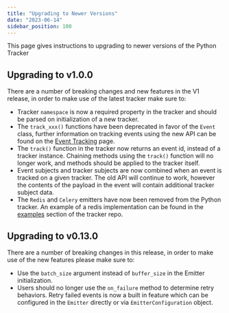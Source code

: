 ```yaml
---
title: "Upgrading to Newer Versions"
date: "2023-06-14"
sidebar_position: 100
---
```


This page gives instructions to upgrading to newer versions of the Python Tracker
## Upgrading to v1.0.0
There are a number of breaking changes and new features in the V1 release, in order to make use of the latest tracker make sure to:

- Tracker `namespace` is now a required property in the tracker and should be parsed on initialization of a new tracker.
- The `track_xxx()` functions have been deprecated in favor of the `Event` class, further information on tracking events using the new API can be found on the [Event Tracking](collecting-data/collecting-from-own-applications/python-tracker/tracking-specific-events/index.md) page.
- The `track()` function in the tracker now returns an event id, instead of a tracker instance. Chaining methods using the `track()` function will no longer work, and methods should be applied to the tracker itself.
- Event subjects and tracker subjects are now combined when an event is tracked on a given tracker. The old API will continue to work, however the contents of the payload in the event will contain additional tracker subject data.
- The `Redis` and `Celery` emitters have now been removed from the Python tracker. An example of a redis implementation can be found in the [examples](https://github.com/snowplow/snowplow-python-tracker/tree/master/examples/redis_example) section of the tracker repo. 
## Upgrading to v0.13.0
There are a number of breaking changes in this release, in order to make use of the new features please make sure to:

- Use the `batch_size` argument instead of `buffer_size` in the Emitter initialization.
- Users should no longer use the `on_failure` method to determine retry behaviors. Retry failed events is now a built in feature which can be configured in the `Emitter` directly or via `EmitterConfiguration` object.

